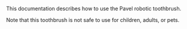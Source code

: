 This documentation describes how to use the Pavel robotic toothbrush.Note that this toothbrush is not safe to use for children, adults, or pets.